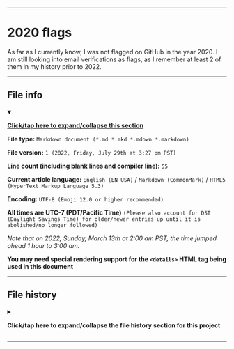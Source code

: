 
***

# 2020 flags

As far as I currently know, I was not flagged on GitHub in the year 2020. I am still looking into email verifications as flags, as I remember at least 2 of them in my history prior to 2022.

***

## File info

<details open><summary><p lang="en"><b><u>Click/tap here to expand/collapse this section</u></b></p></summary>

**File type:** `Markdown document (*.md *.mkd *.mdown *.markdown)`

**File version:** `1 (2022, Friday, July 29th at 3:27 pm PST)`

**Line count (including blank lines and compiler line):** `55`

**Current article language:** `English (EN_USA)` / `Markdown (CommonMark)` / `HTML5 (HyperText Markup Language 5.3)`

**Encoding:** `UTF-8 (Emoji 12.0 or higher recommended)`

**All times are UTC-7 (PDT/Pacific Time)** `(Please also account for DST (Daylight Savings Time) for older/newer entries up until it is abolished/no longer followed)`

_Note that on 2022, Sunday, March 13th at 2:00 am PST, the time jumped ahead 1 hour to 3:00 am._

**You may need special rendering support for the `<details>` HTML tag being used in this document**

</details>

***

## File history

<details><summary><p lang="en"><b>Click/tap here to expand/collapse the file history section for this project</b></p></summary>

<details><summary><p lang="en"><b>Version 1 (2022, Friday, July 29th at 3:27 pm PST)</b></p></summary>

**This version was made by:** [`@seanwallawalla`](https://github.com/seanwallawalla/)

> Changes:

- [x] Started the file
- [x] Added the `title` section, with a summary description
- [x] Added the `file info` section
- [x] Added the `file history` section
- [ ] No other changes in version 1

</details>

</details>

***
